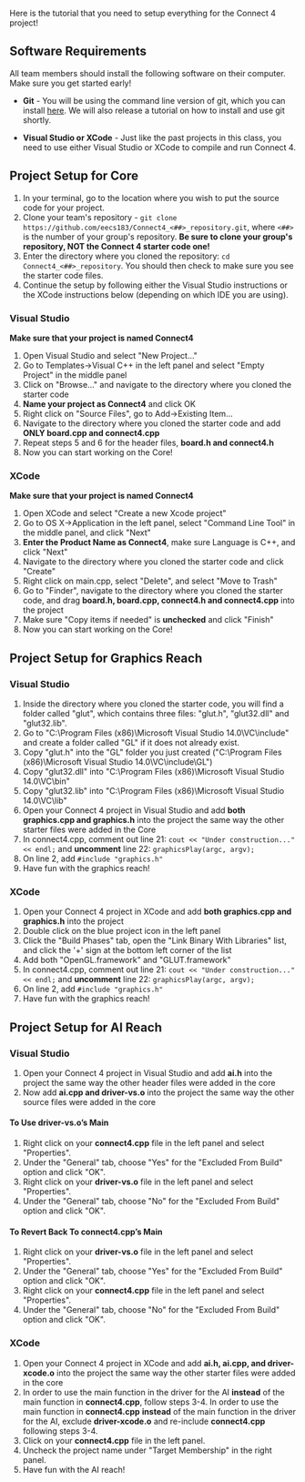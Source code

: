 Here is the tutorial that you need to setup everything for the Connect 4 project!

## Software Requirements

All team members should install the following software on their computer. Make sure you get started early!

* **Git** - You will be using the command line version of git, which you can install [here](http://git-scm.com/downloads). We will also release a tutorial on how to install and use git shortly.

* **Visual Studio or XCode** - Just like the past projects in this class, you need to use either Visual Studio or XCode to compile and run Connect 4.

## Project Setup for Core

1. In your terminal, go to the location where you wish to put the source code for your project.
2. Clone your team's repository - `git clone https://github.com/eecs183/Connect4_<##>_repository.git`, where `<##>` is the number of your group's repository.
**Be sure to clone your group's repository, NOT the Connect 4 starter code one!**
3. Enter the directory where you cloned the repository: `cd Connect4_<##>_repository`. You should then check to make sure you see the starter code files.
4. Continue the setup by following either the Visual Studio instructions or the XCode instructions below (depending on which IDE you are using).

### Visual Studio

**Make sure that your project is named Connect4**

1. Open Visual Studio and select "New Project..."
2. Go to Templates->Visual C++ in the left panel and select "Empty Project" in the middle panel
3. Click on "Browse..." and navigate to the directory where you cloned the starter code
4. **Name your project as Connect4** and click OK
5. Right click on "Source Files", go to Add->Existing Item...
6. Navigate to the directory where you cloned the starter code and add **ONLY board.cpp and connect4.cpp**
7. Repeat steps 5 and 6 for the header files, **board.h and connect4.h**
8. Now you can start working on the Core!

### XCode

**Make sure that your project is named Connect4**

1. Open XCode and select "Create a new Xcode project"
2. Go to OS X->Application in the left panel, select "Command Line Tool" in the middle panel, and click "Next"
3. **Enter the Product Name as Connect4**, make sure Language is C++, and click "Next"
4. Navigate to the directory where you cloned the starter code and click "Create"
5. Right click on main.cpp, select "Delete", and select "Move to Trash"
6. Go to "Finder", navigate to the directory where you cloned the starter code, and drag **board.h, board.cpp, connect4.h and connect4.cpp** into the project
7. Make sure "Copy items if needed" is **unchecked** and click "Finish"
8. Now you can start working on the Core!

## Project Setup for Graphics Reach

### Visual Studio

1. Inside the directory where you cloned the starter code, you will find a folder called "glut", which contains three files: "glut.h", "glut32.dll" and "glut32.lib".
2. Go to "C:\Program Files (x86)\Microsoft Visual Studio 14.0\VC\include\" and create a folder called "GL" if it does not already exist.
3. Copy "glut.h" into the "GL" folder you just created ("C:\Program Files (x86)\Microsoft Visual Studio 14.0\VC\include\GL\")
4. Copy "glut32.dll" into "C:\Program Files (x86)\Microsoft Visual Studio 14.0\VC\bin\"
5. Copy "glut32.lib" into "C:\Program Files (x86)\Microsoft Visual Studio 14.0\VC\lib\"
6. Open your Connect 4 project in Visual Studio and add **both graphics.cpp and graphics.h** into the project the same way the other starter files were added in the Core
7. In connect4.cpp, comment out line 21: `cout << "Under construction..." << endl;` and **uncomment** line 22: `graphicsPlay(argc, argv);`
8. On line 2, add `#include "graphics.h"`
9. Have fun with the graphics reach!

### XCode

1. Open your Connect 4 project in XCode and add **both graphics.cpp and graphics.h** into the project
2. Double click on the blue project icon in the left panel
3. Click the "Build Phases" tab, open the "Link Binary With Libraries" list, and click the '+' sign at the bottom left corner of the list
4. Add both "OpenGL.framework" and "GLUT.framework"
5. In connect4.cpp, comment out line 21: `cout << "Under construction..." << endl;` and **uncomment** line 22: `graphicsPlay(argc, argv);`
6. On line 2, add `#include "graphics.h"`
7. Have fun with the graphics reach!

## Project Setup for AI Reach

### Visual Studio

1. Open your Connect 4 project in Visual Studio and add **ai.h** into the project the same way the other header files were added in the core
2. Now add **ai.cpp and driver-vs.o** into the project the same way the other source files were added in the core

#### To Use driver-vs.o’s Main

1. Right click on your **connect4.cpp** file in the left panel and select "Properties".
2. Under the "General" tab, choose "Yes" for the "Excluded From Build" option and click "OK".
3. Right click on your **driver-vs.o** file in the left panel and select "Properties".
4. Under the "General" tab, choose "No" for the "Excluded From Build" option and click "OK".

#### To Revert Back To connect4.cpp’s Main

1. Right click on your **driver-vs.o** file in the left panel and select "Properties".
2. Under the "General" tab, choose "Yes" for the "Excluded From Build" option and click "OK".
3. Right click on your **connect4.cpp** file in the left panel and select "Properties".
4. Under the "General" tab, choose "No" for the "Excluded From Build" option and click "OK".

### XCode

1. Open your Connect 4 project in XCode and add **ai.h, ai.cpp, and driver-xcode.o** into the project the same way the other starter files were added in the core
2. In order to use the main function in the driver for the AI **instead** of the main function in **connect4.cpp**, follow steps 3-4. In order to use the main function in **connect4.cpp** **instead** of the main function in the driver for the AI, exclude **driver-xcode.o** and re-include **connect4.cpp** following steps 3-4.
3. Click on your **connect4.cpp** file in the left panel.
4. Uncheck the project name under "Target Membership" in the right panel.
5. Have fun with the AI reach!
